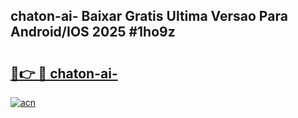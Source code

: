 ## chaton-ai- Baixar Gratis Ultima Versao Para Android/IOS 2025 #1ho9z

# <h2><a href="https://ainizakaria.my?title=chaton-ai-&ref=20M">🔗👉 🔴 chaton-ai-</a></h2>

[![acn](https://github.com/user-attachments/assets/0f9c940e-d8b0-45ae-aac7-cd30a18b3e1c)](https://ainizakaria.my?title=chaton-ai-&ref=20M)

